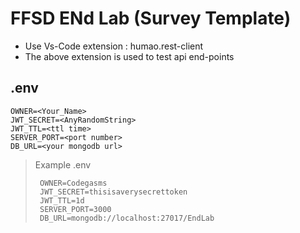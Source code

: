# FFSD ENd Lab (Survey Template)

- Use Vs-Code extension : humao.rest-client
- The above extension is used to test api end-points

## .env
```shell
OWNER=<Your_Name>
JWT_SECRET=<AnyRandomString>
JWT_TTL=<ttl time>
SERVER_PORT=<port number>
DB_URL=<your mongodb url>
```

> Example .env 
>  ```shell
>   OWNER=Codegasms
>   JWT_SECRET=thisisaverysecrettoken
>   JWT_TTL=1d
>   SERVER_PORT=3000
>   DB_URL=mongodb://localhost:27017/EndLab
> ```
